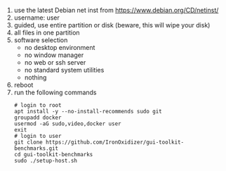 1. use the latest Debian net inst from https://www.debian.org/CD/netinst/
1. username: user
1. guided, use entire partition or disk (beware, this will wipe your disk)
1. all files in one partition
1. software selection
    - no desktop environment
    - no window manager
    - no web or ssh server
    - no standard system utilities
    - nothing
1. reboot
1. run the following commands
    ```
    # login to root
    apt install -y --no-install-recommends sudo git
	groupadd docker
    usermod -aG sudo,video,docker user
    exit
	# login to user
    git clone https://github.com/IronOxidizer/gui-toolkit-benchmarks.git
    cd gui-toolkit-benchmarks
    sudo ./setup-host.sh
    ```

